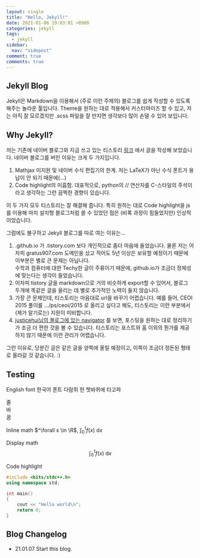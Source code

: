 ```yaml
---
layout: single
title: "Hello, Jekyll!"
date: 2021-01-06 19:03:01 +0900
categories: jekyll
tags:
  - jekyll
sidebar:
  nav: "sidepost"
comment: true
comments: true
---
```

## Jekyll Blog
Jekyll은 Markdown을 이용해서 (주로 이런 주제의) 블로그를 쉽게 작성할 수 있도록 해주는 놀라운 툴입니다. Theme을 원하는 대로 적용해서 커스터마이즈 할 수 있고, 저는 아직 잘 모르겠지만 .scss 파일을 잘 만지면 생각보다 많이 손댈 수 있어 보입니다.

## Why Jekyll?
저는 기존에 네이버 블로그와 지금 쓰고 있는 티스토리 [링크](https://gratus-blog.tistory.com/) 에서 글을 작성해 보았습니다. 네이버 블로그를 버린 이유는 크게 두 가지입니다.
1. Mathjax 미지원 및 네이버 수식 편집기의 한계. 저는 LaTeX가 아닌 수식 폰트가 용납이 안 되기 때문에(...)
2. Code highlight의 미흡함. 대표적으로, python의 // 연산자를 C-스타일의 주석이라고 생각하는 그런 끔찍한 경향이 있습니다.

이 두 가지 모두 티스토리는 잘 해결해 줍니다. 특히 원하는 대로 Code highlight을 js를 이용해 마치 설치형 블로그처럼 쓸 수 있었던 점은 (비록 과정이 힘들었지만) 인상적이었습니다.

그럼에도 불구하고 Jekyll 블로그를 따로 여는 이유는...
1. .github.io 가 .tistory.com 보다 개인적으로 좀더 마음에 들었습니다. 물론 저는 어차피 gratus907.com 도메인을 샀고 적어도 5년 이상은 보유할 예정이기 때문에 이부분은 별로 큰 문제는 아닙니다.  
수학과 컴퓨터에 대한 Techy한 글이 주류이기 때문에, github.io가 조금더 정체성에 맞는다는 생각이 들었습니다.
2. 어차피 tistory 글을 markdown으로 거의 비슷하게 export할 수 있어서, 블로그 두개에 똑같은 글을 올리는 데 별로 추가적인 노력이 들지 않습니다.
3. 가장 큰 문제인데, 티스토리는 마음대로 url을 바꾸기 어렵습니다. 예를 들어, CEOI 2015 풀이를 .../ps/ceoi/2015 로 올리고 싶다고 해도, 티스토리는 이런 부분에서 (제가 알기로는) 지원이 미비합니다.
4. [justicehui님의 블로그에 있는 navigator](https://justicehui.github.io/xoi/) 를 보면, 포스팅을 원하는 대로 정리하기가 조금 더 편한 것을 볼 수 있습니다. 티스토리는 포스트와 홈 이외의 뭔가를 제공하지 않기 때문에 이런 관리가 어렵습니다.

그런 이유로, 당분간 글은 같은 글을 양쪽에 올릴 예정이고, 이쪽이 조금더 정돈된 형태로 올라갈 것 같습니다. :)

## Testing
English font 한국어 폰트 다람쥐 헌 쳇바퀴에 타고파

줄  
바  
꿈  

Inline math $^\forall x \in \R$, $\int_{0}^{1} f(x) \text{ d}x$

Display math $$\int_{0}^{1} f(x) \text{ d}x$$

Code highlight  
```cpp
#include <bits/stdc++.h>
using namespace std;

int main()
{
    cout << "Hello world\n";
    return 0;
}
```

## Blog Changelog
- 21.01.07 Start this blog.
